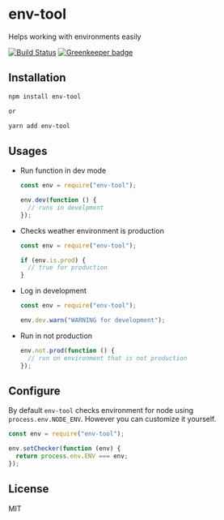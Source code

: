 # env-tool

Helps working with environments easily

[![Build Status](https://travis-ci.com/doniyor2109/env-tools.svg?branch=master)](https://travis-ci.com/doniyor2109/env-tools)
[![Greenkeeper badge](https://badges.greenkeeper.io/doniyor2109/env-tool.svg)](https://greenkeeper.io/)

## Installation

```bash
npm install env-tool

or

yarn add env-tool
```

## Usages

- Run function in dev mode
    
    ```js
    const env = require("env-tool");
    
    env.dev(function () {
      // runs in develpment
    });
    
    ```

- Checks weather environment is production
    
    ```js
    const env = require("env-tool");
    
    if (env.is.prod) {
      // true for production
    }
    ```

- Log in development
    
    ```js
    const env = require("env-tool");
    
    env.dev.warn("WARNING for development");
    ```

- Run in not production

    ```js
    env.not.prod(function () {
      // run on environment that is not production
    });
    ```


## Configure

By default `env-tool` checks environment for node using `process.env.NODE_ENV`. However you can customize it yourself.

```js
const env = require("env-tool");

env.setChecker(function (env) {
  return process.env.ENV === env;
});
```

## License

MIT